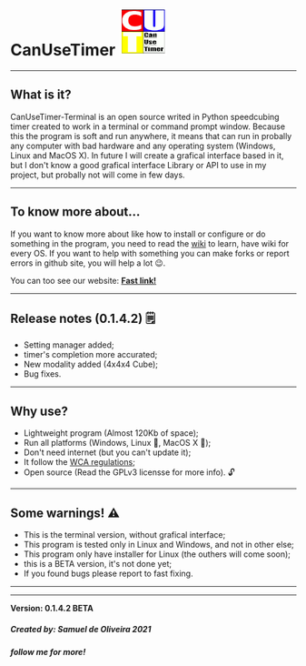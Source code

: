 # CanUseTimer ![Logo](Images/CanUseTimerLogo.png)

---
## What is it?
CanUseTimer-Terminal is an open source writed in Python speedcubing
timer created to work in a terminal or command prompt window. Because 
this the program is soft and run anywhere, it means that can run in 
probally any computer with bad hardware and any operating system
(Windows, Linux and MacOS X). In future I will create a grafical
interface based in it, but I don't know a good grafical interface
Library or API to use in my project, but probally not will come in
few days.

---
## To know more about...
If you want to know more about like how to install or configure or
do something in the program, you need to read the [wiki](https://github.com/samuel-de-oliveira/CanUseTimer/wiki)
to learn, have wiki for every OS. If you want to help with something
you can make forks or report errors in github site, you will help a
lot :wink:.

You can too see our website: [**Fast link!**](https://samuel-de-oliveira.github.io/CanUseTimer-Web/)

---
## Release notes (0.1.4.2) 🗒️

- Setting manager added;
- timer's completion more accurated;
- New modality added (4x4x4 Cube);
- Bug fixes.

---
## Why use?
- Lightweight program (Almost 120Kb of space);
- Run all platforms (Windows, Linux :penguin:, MacOS X 🍎);
- Don't need internet (but you can't update it);
- It follow the [WCA regulations](https://www.worldcubeassociation.org/regulations/);
- Open source (Read the GPLv3 licensse for more info). 🔓 

---
## Some warnings! ⚠️

- This is the terminal version, without grafical interface;
- This program is tested only in Linux and Windows, and not in other else;
- This program only have installer for Linux (the outhers will come soon);
- this is a BETA version, it's not done yet;
- If you found bugs please report to fast fixing.

---
---
**Version: 0.1.4.2 BETA**

##### Created by: *Samuel de Oliveira 2021*
##### follow me for more!
